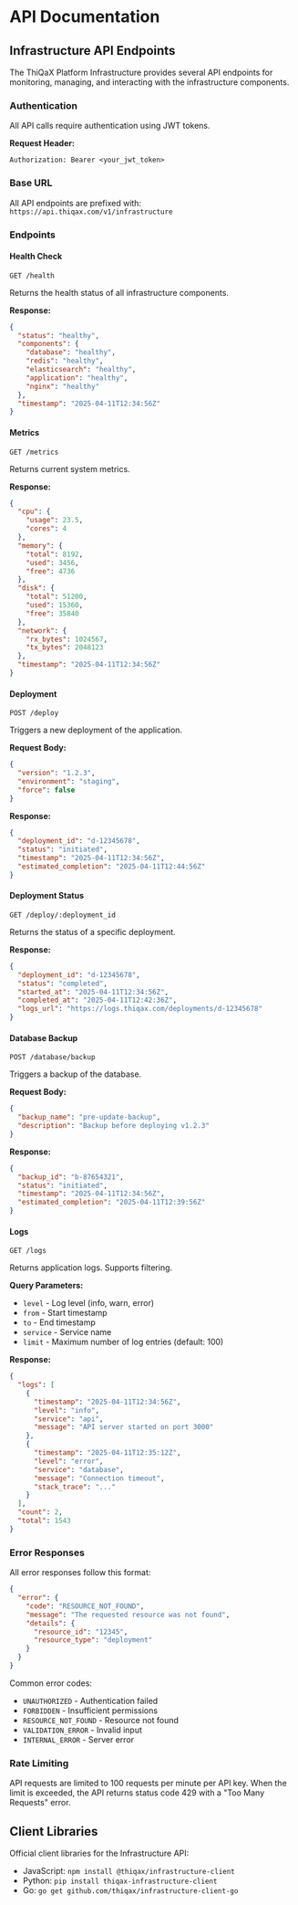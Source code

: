 # API Documentation

## Infrastructure API Endpoints

The ThiQaX Platform Infrastructure provides several API endpoints for monitoring, managing, and interacting with the infrastructure components.

### Authentication

All API calls require authentication using JWT tokens.

**Request Header:**
```
Authorization: Bearer <your_jwt_token>
```

### Base URL

All API endpoints are prefixed with: `https://api.thiqax.com/v1/infrastructure`

### Endpoints

#### Health Check

```
GET /health
```

Returns the health status of all infrastructure components.

**Response:**
```json
{
  "status": "healthy",
  "components": {
    "database": "healthy",
    "redis": "healthy",
    "elasticsearch": "healthy",
    "application": "healthy",
    "nginx": "healthy"
  },
  "timestamp": "2025-04-11T12:34:56Z"
}
```

#### Metrics

```
GET /metrics
```

Returns current system metrics.

**Response:**
```json
{
  "cpu": {
    "usage": 23.5,
    "cores": 4
  },
  "memory": {
    "total": 8192,
    "used": 3456,
    "free": 4736
  },
  "disk": {
    "total": 51200,
    "used": 15360,
    "free": 35840
  },
  "network": {
    "rx_bytes": 1024567,
    "tx_bytes": 2048123
  },
  "timestamp": "2025-04-11T12:34:56Z"
}
```

#### Deployment

```
POST /deploy
```

Triggers a new deployment of the application.

**Request Body:**
```json
{
  "version": "1.2.3",
  "environment": "staging",
  "force": false
}
```

**Response:**
```json
{
  "deployment_id": "d-12345678",
  "status": "initiated",
  "timestamp": "2025-04-11T12:34:56Z",
  "estimated_completion": "2025-04-11T12:44:56Z"
}
```

#### Deployment Status

```
GET /deploy/:deployment_id
```

Returns the status of a specific deployment.

**Response:**
```json
{
  "deployment_id": "d-12345678",
  "status": "completed",
  "started_at": "2025-04-11T12:34:56Z",
  "completed_at": "2025-04-11T12:42:36Z",
  "logs_url": "https://logs.thiqax.com/deployments/d-12345678"
}
```

#### Database Backup

```
POST /database/backup
```

Triggers a backup of the database.

**Request Body:**
```json
{
  "backup_name": "pre-update-backup",
  "description": "Backup before deploying v1.2.3"
}
```

**Response:**
```json
{
  "backup_id": "b-87654321",
  "status": "initiated",
  "timestamp": "2025-04-11T12:34:56Z",
  "estimated_completion": "2025-04-11T12:39:56Z"
}
```

#### Logs

```
GET /logs
```

Returns application logs. Supports filtering.

**Query Parameters:**
- `level` - Log level (info, warn, error)
- `from` - Start timestamp
- `to` - End timestamp
- `service` - Service name
- `limit` - Maximum number of log entries (default: 100)

**Response:**
```json
{
  "logs": [
    {
      "timestamp": "2025-04-11T12:34:56Z",
      "level": "info",
      "service": "api",
      "message": "API server started on port 3000"
    },
    {
      "timestamp": "2025-04-11T12:35:12Z",
      "level": "error",
      "service": "database",
      "message": "Connection timeout",
      "stack_trace": "..."
    }
  ],
  "count": 2,
  "total": 1543
}
```

### Error Responses

All error responses follow this format:

```json
{
  "error": {
    "code": "RESOURCE_NOT_FOUND",
    "message": "The requested resource was not found",
    "details": {
      "resource_id": "12345",
      "resource_type": "deployment"
    }
  }
}
```

Common error codes:
- `UNAUTHORIZED` - Authentication failed
- `FORBIDDEN` - Insufficient permissions
- `RESOURCE_NOT_FOUND` - Resource not found
- `VALIDATION_ERROR` - Invalid input
- `INTERNAL_ERROR` - Server error

### Rate Limiting

API requests are limited to 100 requests per minute per API key. When the limit is exceeded, the API returns status code 429 with a "Too Many Requests" error.

## Client Libraries

Official client libraries for the Infrastructure API:

- JavaScript: `npm install @thiqax/infrastructure-client`
- Python: `pip install thiqax-infrastructure-client`
- Go: `go get github.com/thiqax/infrastructure-client-go`
